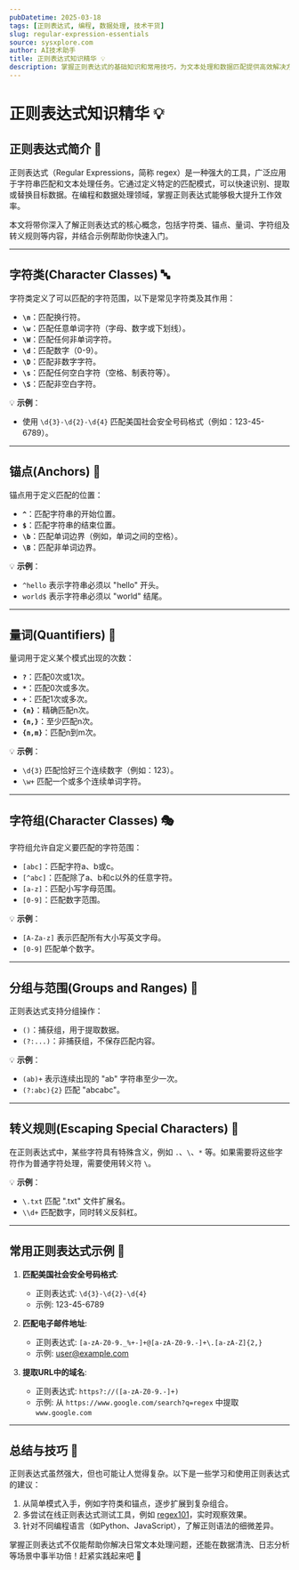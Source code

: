 ```yaml
---
pubDatetime: 2025-03-18
tags: [正则表达式, 编程, 数据处理, 技术干货]
slug: regular-expression-essentials
source: sysxplore.com
author: AI技术助手
title: 正则表达式知识精华 💡
description: 掌握正则表达式的基础知识和常用技巧，为文本处理和数据匹配提供高效解决方案。
---
```


# 正则表达式知识精华 💡

## 正则表达式简介 📜

正则表达式（Regular Expressions，简称 regex）是一种强大的工具，广泛应用于字符串匹配和文本处理任务。它通过定义特定的匹配模式，可以快速识别、提取或替换目标数据。在编程和数据处理领域，掌握正则表达式能够极大提升工作效率。

本文将带你深入了解正则表达式的核心概念，包括字符类、锚点、量词、字符组及转义规则等内容，并结合示例帮助你快速入门。

---

## 字符类(Character Classes) 🔤

字符类定义了可以匹配的字符范围，以下是常见字符类及其作用：

- **`\n`**：匹配换行符。
- **`\w`**：匹配任意单词字符（字母、数字或下划线）。
- **`\W`**：匹配任何非单词字符。
- **`\d`**：匹配数字（0-9）。
- **`\D`**：匹配非数字字符。
- **`\s`**：匹配任何空白字符（空格、制表符等）。
- **`\S`**：匹配非空白字符。

💡 **示例**：

- 使用 `\d{3}-\d{2}-\d{4}` 匹配美国社会安全号码格式（例如：123-45-6789）。

---

## 锚点(Anchors) 📌

锚点用于定义匹配的位置：

- **`^`**：匹配字符串的开始位置。
- **`$`**：匹配字符串的结束位置。
- **`\b`**：匹配单词边界（例如，单词之间的空格）。
- **`\B`**：匹配非单词边界。

💡 **示例**：

- `^hello` 表示字符串必须以 "hello" 开头。
- `world$` 表示字符串必须以 "world" 结尾。

---

## 量词(Quantifiers) 🔢

量词用于定义某个模式出现的次数：

- **`?`**：匹配0次或1次。
- **`*`**：匹配0次或多次。
- **`+`**：匹配1次或多次。
- **`{n}`**：精确匹配n次。
- **`{n,}`**：至少匹配n次。
- **`{n,m}`**：匹配n到m次。

💡 **示例**：

- `\d{3}` 匹配恰好三个连续数字（例如：123）。
- `\w+` 匹配一个或多个连续单词字符。

---

## 字符组(Character Classes) 🎭

字符组允许自定义要匹配的字符范围：

- `[abc]`：匹配字符a、b或c。
- `[^abc]`：匹配除了a、b和c以外的任意字符。
- `[a-z]`：匹配小写字母范围。
- `[0-9]`：匹配数字范围。

💡 **示例**：

- `[A-Za-z]` 表示匹配所有大小写英文字母。
- `[0-9]` 匹配单个数字。

---

## 分组与范围(Groups and Ranges) 🧩

正则表达式支持分组操作：

- `()`：捕获组，用于提取数据。
- `(?:...)`：非捕获组，不保存匹配内容。

💡 **示例**：

- `(ab)+` 表示连续出现的 "ab" 字符串至少一次。
- `(?:abc){2}` 匹配 "abcabc"。

---

## 转义规则(Escaping Special Characters) 🔑

在正则表达式中，某些字符具有特殊含义，例如 `.`、`\`、`*` 等。如果需要将这些字符作为普通字符处理，需要使用转义符 `\`。

💡 **示例**：

- `\.txt` 匹配 ".txt" 文件扩展名。
- `\\d+` 匹配数字，同时转义反斜杠。

---

## 常用正则表达式示例 🌟

1. **匹配美国社会安全号码格式**:

   - 正则表达式: `\d{3}-\d{2}-\d{4}`
   - 示例: 123-45-6789

2. **匹配电子邮件地址**:

   - 正则表达式: `[a-zA-Z0-9._%+-]+@[a-zA-Z0-9.-]+\.[a-zA-Z]{2,}`
   - 示例: user@example.com

3. **提取URL中的域名**:
   - 正则表达式: `https?://([a-zA-Z0-9.-]+)`
   - 示例: 从 `https://www.google.com/search?q=regex` 中提取 `www.google.com`

---

## 总结与技巧 🎯

正则表达式虽然强大，但也可能让人觉得复杂。以下是一些学习和使用正则表达式的建议：

1. 从简单模式入手，例如字符类和锚点，逐步扩展到复杂组合。
2. 多尝试在线正则表达式测试工具，例如 [regex101](https://regex101.com)，实时观察效果。
3. 针对不同编程语言（如Python、JavaScript），了解正则语法的细微差异。

掌握正则表达式不仅能帮助你解决日常文本处理问题，还能在数据清洗、日志分析等场景中事半功倍！赶紧实践起来吧 🚀

